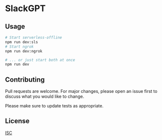# SlackGPT

## Usage

```bash
# Start serverless-offline
npm run dev:sls
# Start ngrok
npm run dev:ngrok

# ... or just start both at once
npm run dev
```

## Contributing

Pull requests are welcome. For major changes, please open an issue first
to discuss what you would like to change.

Please make sure to update tests as appropriate.

## License

[ISC](LICENSE.md)
